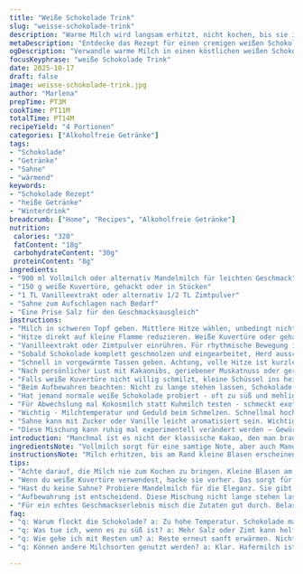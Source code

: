 ```yaml
---
title: "Weiße Schokolade Trink"
slug: "weisse-schokolade-trink"
description: "Warme Milch wird langsam erhitzt, nicht kochen, bis sie ihren Duft entfaltet. Weiße Schokolade zart darin schmelzen, Vanille für Tiefe dazu. Statt weißer Schokolade mit weißen Schokostücken nutze ich weiße Kuvertüre – Schmelzverhalten anders, aber cremig. Kleine Abweichung im Erhitzen, Milch nie über 80 Grad, sonst flockt die Schokolade. Dazu eine Prise Zimt statt Vanille - intensiver Geschmack. Ergebnis cremiger, süßer, samtiger als viele erwarten. Rezept für vier, schnell gemacht, ideal für kühle Tage oder wenn man mal etwas anderes als Kakao will. Sahne aufs Topping darf nie fehl, luftig, kühl, Kontrast zur warmen Schokolade. Einfach, schnell, und unaufgeregt. Spüre, wann Milch heiß genug ist – Dampfwellen über dem Topf, Ränder fast kochen dünnesten Bläschen. Dann Schokolade ein, geduldig rühren, nichts übereilen."
metaDescription: "Entdecke das Rezept für einen cremigen weißen Schokolade Trink. Warme Milch, zarte Kuvertüre und ein Hauch von Zimt für kühle Tage."
ogDescription: "Verwandle warme Milch in einen köstlichen weißen Schokolade Trink. Mit Sahne und Zimt wird es zum Genuss für die Sinne."
focusKeyphrase: "weiße Schokolade Trink"
date: 2025-10-17
draft: false
image: weisse-schokolade-trink.jpg
author: "Marlena"
prepTime: PT3M
cookTime: PT11M
totalTime: PT14M
recipeYield: "4 Portionen"
categories: ["Alkoholfreie Getränke"]
tags:
- "Schokolade"
- "Getränke"
- "Sahne"
- "wärmend"
keywords:
- "Schokolade Rezept"
- "heiße Getränke"
- "Winterdrink"
breadcrumb: ["Home", "Recipes", "Alkoholfreie Getränke"]
nutrition: 
 calories: "320"
 fatContent: "18g"
 carbohydrateContent: "30g"
 proteinContent: "8g"
ingredients:
- "900 ml Vollmilch oder alternativ Mandelmilch für leichten Geschmack"
- "150 g weiße Kuvertüre, gehackt oder in Stücken"
- "1 TL Vanilleextrakt oder alternativ 1/2 TL Zimtpulver"
- "Sahne zum Aufschlagen nach Bedarf"
- "Eine Prise Salz für den Geschmacksausgleich"
instructions:
- "Milch in schweren Topf geben. Mittlere Hitze wählen, unbedingt nicht zu heiß. Beobachten - kleine Blasen an Rand, nicht blubbern oder richtig kochen lassen."
- "Hitze direkt auf kleine Flamme reduzieren. Weiße Kuvertüre oder gehackte Kuvertüre einstreuen. Mit Holzlöffel oder Silikonspatel vorsichtig rühren. Nicht pressen, nicht zu rasant – geschmolzene Schokolade soll samtig werden, nicht klumpen."
- "Vanilleextrakt oder Zimtpulver einrühren. Für rhythmische Bewegung im Topf sorgen, erahne den Moment, wenn alles homogen ist und leicht glänzt."
- "Sobald Schokolade komplett geschmolzen und eingearbeitet, Herd ausschalten. Sahne nach Wunsch anschlagen – fluffige Wolke, in kleinen Tupfen draufsetzen, als Kontrast zur warmen Schokolade."
- "Schnell in vorgewärmte Tassen geben. Achtung, volle Hitze ist kurzlebig, sonst zu heiß und brennt auf der Zunge."
- "Nach persönlicher Lust mit Kakaonibs, geriebener Muskatnuss oder gerösteten Mandelsplittern bestreuen. Aromen nehmen Fahrt auf, wenn warm trifft auf knackig."
- "Falls weiße Kuvertüre nicht willig schmilzt, kleine Schüssel ins heiße Wasserbad setzen. Niemals direkten Kontakt mit Wasser, sonst Schokolade ruiniert."
- "Beim Aufbewahren beachten: Nicht zu lange stehen lassen, Schokolade setzt sich ab, geändert wird Textur und Geschmack"
- "Hat jemand normale weiße Schokolade probiert - oft zu süß und mehlig. Kuvertüre oder sogar weiße Schoko-Chips sind besser für Intensität und Schmelzeigenschaft."
- "Für Abwechslung mal Kokosmilch statt Kuhmilch testen - schmeckt exotisch, kann aber schäumen, dafür intensiver Geruch."
- "Wichtig - Milchtemperatur und Geduld beim Schmelzen. Schnellmal hochheizen endet in gerinnter Masse oder Fettabscheidung. Pflegeleicht, aber braucht Aufmerksamkeit."
- "Sahne kann mit Zucker oder Vanille leicht aromatisiert sein. Wichtig: Nicht zu süß zum Schokolade-Trunk."
- "Diese Mischung kann ruhig mal experimentell verändert werden – Gewürze sind willkommen. Habe oft Kardamom, Nelken oder auch eine leichte Chili-Note genutzt, gibt überraschende Tiefe."
introduction: "Manchmal ist es nicht der klassische Kakao, den man braucht – weiße Schokolade bringt eine ganz eigene Süße und Cremigkeit ins Glas. Der Trick liegt im Umgang mit Milch und Schokolade, die richtige Hitze und Geduld. Zu oft habe ich zu heiß geworfen, dann flockt alles. Auch habe ich gelernt, dass Vanille nicht immer ein Muss ist – ein Spritzer Zimt oder sogar Kardamom weckt den Gaumen mehr als gedacht. Sahne drauf, das gibt den wahren Luxus, besonders wenn sie luftig aufsteigt und langsam in die heiße Schokolade tropft. Dazu ein wenig Crunch durch Mandelsplitter oder ein Hauch von Muskatnuss auf der Sahne. Diese Variante ist schnell gemacht, braucht keine besonderen Zutaten, nur ein Auge fürs Detail und etwas Zeit zum Beobachten. Milch darf nie kochen, doch fast. Dann Schokolade warten lassen und schmelzen. Das Geräusch, wenn die weiße Kuvertüre im warmen Milchmeer zart versinkt – ein kleines Fest für die Sinne. Es lohnt sich."
ingredientsNote: "Vollmilch sorgt für eine samtige Note, aber auch Mandeldrink oder Hafermilch funktionieren gut und verändern das Aroma angenehm. Weiße Kuvertüre ist bewährter als normale weiße Schokolade, weil sie glatt schmilzt und nicht klebrig wird. Vanilleextrakt frisch oder Zimt als Alternative – das klärt den Charakter der fertigen Schokolade. Eine kleine Prise Salz balanciert Süße und gibt Geschmack Tiefe. Die Sahne sollte frisch geschlagen sein, sie bringt Kontraste, macht das Getränk eleganter. Für schnelle Lösungen kann Sahne aus dem Becher verwenden, aber frisch geschlagen hat man mehr Kontrolle über Textur und Süße. Backtipps: Topf mit schwerem Boden wichtig, sonst brennt Milch schnell an. Rühren mit Holzlöffel oder hitzebeständigem Spatel – Metallspatel kann schnell heiß und unangenehm werden."
instructionsNote: "Milch erhitzen, bis am Rand kleine Blasen erscheinen, das ist entscheidend – zu heiß tötet die Schokolade, zu kalt schmilzt sie nicht. Schokolade einrühren und mit langsamen, kreisenden Bewegungen schmelzen lassen. Vanille oder Gewürze zum Schluss, so bleibt der Geschmack frisch. Nach dem Abschalten Herd nicht sofort verlassen – oft fliesst noch Hitze nach, das darf man nutzen, um alles fein zu vermischen. Sahne kurz vorm Servieren aufschlagen, nicht zu steif. Beim Portionieren vorgewärmte Tassen nutzen, sonst kühlt das Getränk zu rasch ab. Verzieren mit Toppings, dann sofort servieren, das verändert Dynamik zwischen warm und kalt. Für Reste kann man die Mischung leicht erwärmen oder sogar als Basis für kalte Desserts verwenden. Wer plötzliche Klumpen bekommt, spricht meist von zu hoher Hitze oder zu schneller Temperaturwechseln. Kleine Tricks: Schokolade vorher hacken, statt Chips, dann schmilzt gleichmäßiger. Und immer Geduld geben."
tips:
- "Achte darauf, die Milch nie zum Kochen zu bringen. Kleine Blasen am Rand sind der perfekte Hinweis. Wenn die Blasen auf eine feine Art platzen, ist die Temperatur ideal. Schokolade schmilzt besser bei gleichmäßiger Hitze. Ist es zu heiß, flockt alles."
- "Wenn du weiße Kuvertüre verwendest, hacke sie vorher. Das sorgt für gleichmäßiges Schmelzen. Alternativen wie Schokolade mit weniger Zucker können den Geschmack balancieren und die Süße zähmen. Viel zu süß kann schnell den Genuss vermiesen."
- "Hast du keine Sahne? Probiere Mandelmilch für die Eleganz. Sie gibt dem Drink ein feines Aroma und mehr Komplexität, vor allem zusammen mit Zimt oder sogar Muskat. Zudem verleiht sie der Textur eine besondere Note."
- "Aufbewahrung ist entscheidend. Diese Mischung nicht lange stehen lassen. Schokolade setzt sich ab, wird zäh. Es lohnt sich, kleine Portionen zu machen. Immer frisch genießen, oder leicht wieder erwärmen."
- "Für ein echtes Geschmackserlebnis misch die Zutaten gut durch. Belasse die Schokolade nicht einfach im Topf. Sobald sie geschmolzen ist, finde den richtigen Moment. Lass sie nicht zu lange stehen, um die cremige Konsistenz zu bewahren."
faq:
- "q: Warum flockt die Schokolade? a: Zu hohe Temperatur. Schokolade mag es nicht heiß, also beobachte gut. Warten, bis die Blasen kommen. Wenn es zu ruckartig geht, gibt’s Klumpen."
- "q: Was tue ich, wenn es zu süß ist? a: Mehr Salz oder Zimt kann helfen. Es bringt eine Balance. Für weniger Süße wechsele die Kuvertüre, oder spiele mit der Menge. Jede Anpassung bringt neuen Charakter."
- "q: Wie gehe ich mit Resten um? a: Reste erneut sanft erwärmen. Nicht direkt ins Wasserbad. Wenn du magst, als Basis für Desserts nutzen. Kann auch kalt serviert werden. Viel Spielraum für Kreativität."
- "q: Können andere Milchsorten genutzt werden? a: Klar. Hafermilch ist auch gut. Hat einen leicht nussigen Geschmack. Mandelmilch für die Süße. Bei jedem Wechsel gibt es neue Aromenschichten, die sich entfalten."

---
```

